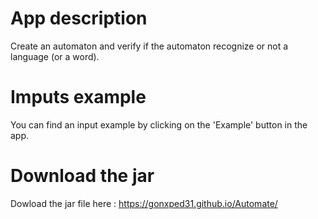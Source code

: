 # App description
Create an automaton and verify if the automaton recognize or not a language (or a word).

# Imputs example
You can find an input example by clicking on the 'Example' button in the app.

# Download the jar
Dowload the jar file here : https://gonxped31.github.io/Automate/
